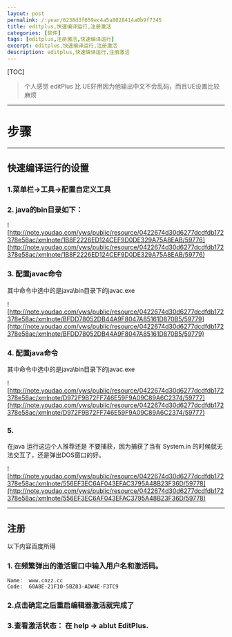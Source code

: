 ```yaml
---
layout: post
permalink: /:year/6238d3f659ec4a5a8028414a0b9f7345
title: editplus,快速编译运行,注册激活
categories: [软件]
tags: [editplus,注册激活,快速编译运行]
excerpt: editplus,快速编译运行,注册激活
description: editplus,快速编译运行,注册激活
---
```

[TOC]

> 个人感觉 editPlus 比 UE好用因为他输出中文不会乱码，而且UE设置比较麻烦


---
# 步骤 #

---
## 快速编译运行的设置 ##

### 1.菜单栏->工具->配置自定义工具 ###

### 2. java的bin目录如下： ###

![http://note.youdao.com/yws/public/resource/0422674d30d6277dcdfdb172378e58ac/xmlnote/1B8F2226ED124CEF9D0DE329A75A8EAB/59776](http://note.youdao.com/yws/public/resource/0422674d30d6277dcdfdb172378e58ac/xmlnote/1B8F2226ED124CEF9D0DE329A75A8EAB/59776)

### 3. 配置javac命令 ###
其中命令中选中的是java\bin目录下的javac.exe

![http://note.youdao.com/yws/public/resource/0422674d30d6277dcdfdb172378e58ac/xmlnote/BFDD78052DB44A9F8047A85161D870B5/59779](http://note.youdao.com/yws/public/resource/0422674d30d6277dcdfdb172378e58ac/xmlnote/BFDD78052DB44A9F8047A85161D870B5/59779)

### 4. 配置java命令 ###
其中命令中选中的是java\bin目录下的javac.exe

![http://note.youdao.com/yws/public/resource/0422674d30d6277dcdfdb172378e58ac/xmlnote/D972F9B72FF746E59F9A09C89A6C2374/59777](http://note.youdao.com/yws/public/resource/0422674d30d6277dcdfdb172378e58ac/xmlnote/D972F9B72FF746E59F9A09C89A6C2374/59777)


### 5. ###
在java 运行这边个人推荐还是 不要捕获，因为捕获了当有 System.in 的时候就无法交互了，还是弹出DOS窗口的好。

![http://note.youdao.com/yws/public/resource/0422674d30d6277dcdfdb172378e58ac/xmlnote/556EF3EC6AF043EFAC3795A48B23F36D/59778](http://note.youdao.com/yws/public/resource/0422674d30d6277dcdfdb172378e58ac/xmlnote/556EF3EC6AF043EFAC3795A48B23F36D/59778)

---
## 注册 ##

以下内容百度所得

### 1. 在频繁弹出的激活窗口中输入用户名和激活码。 ###
```
Name:  www.cnzz.cc
Code:  60A8E-21F10-5BZ83-ADW4E-F3TC9
```

### 2.点击确定之后重启编辑器激活就完成了 ###

### 3.查看激活状态： 在 help -> ablut  EditPlus. ###


